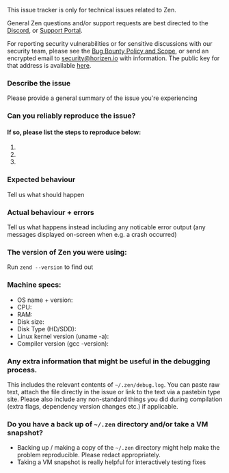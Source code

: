 <!--- Remove text and sections that do not apply -->

This issue tracker is only for technical issues related to Zen.

General Zen questions and/or support requests are best directed to the [Discord](https://horizen.io/invite/discord), or [Support Portal](https://support.horizen.io).

For reporting security vulnerabilities or for sensitive discussions with our security team, please see the [Bug Bounty Policy and Scope](https://horizenofficial.atlassian.net/wiki/spaces/ZEN/pages/136871957/Bug+Bounty+Submission+Policy+and+Scope), or send an encrypted email to security@horizen.io with information. The public key for that address is available [here](https://HorizenOfficial.github.io/keys/).

### Describe the issue
Please provide a general summary of the issue you're experiencing

### Can you reliably reproduce the issue?
#### If so, please list the steps to reproduce below:
1. 
2. 
3. 

### Expected behaviour
Tell us what should happen

### Actual behaviour + errors
Tell us what happens instead including any noticable error output (any messages displayed on-screen when e.g. a crash occurred)

### The version of Zen you were using:
Run `zend --version` to find out

### Machine specs:
- OS name + version:
- CPU:
- RAM:
- Disk size:
- Disk Type (HD/SDD):
- Linux kernel version (uname -a):
- Compiler version (gcc -version):

### Any extra information that might be useful in the debugging process.
This includes the relevant contents of `~/.zen/debug.log`. You can paste raw text, attach the file directly in the issue or link to the text via a pastebin type site.
Please also include any non-standard things you did during compilation (extra flags, dependency version changes etc.) if applicable.

### Do you have a back up of `~/.zen` directory and/or take a VM snapshot?
- Backing up / making a copy of the `~/.zen` directory might help make the problem reproducible. Please redact appropriately.
- Taking a VM snapshot is really helpful for interactively testing fixes

